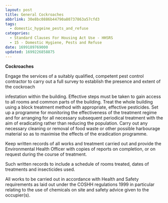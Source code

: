 ```yaml
---
layout: post
title: General Cockroaches
abbrlink: 30e8bc0886b44790a80737863a57cfd3
tags:
  - domestic_hygeine_pests_and_refuse
categories:
  - Standard Clauses For Housing Act Use - HHSRS
  - 15 - Domestic Hygiene, Pests and Refuse
date: 1699189769000
updated: 1699226858875
---
```


**Cockroaches**

Engage the services of a suitably qualified, competent pest control contractor to carry out a full survey to establish the presence and extent of the cockroach

infestation within the building. Effective steps must be taken to gain access to all rooms and common parts of the building. Treat the whole building using a block treatment method with appropriate, effective pesticides. Set up a programme for monitoring the effectiveness of the treatment regime and for arranging for all necessary subsequent periodical treatment with the aim of eradicating rather than reducing the population. Carry out any necessary cleaning or removal of food waste or other possible harbourage material so as to maximise the effects of the eradication programme.

Keep written records of all works and treatment carried out and provide the Environmental Health Officer with copies of reports on completion, or on request during the course of treatment.

Such written records to include a schedule of rooms treated, dates of treatments and insecticides used.

All works to be carried out in accordance with Health and Safety requirements as laid out under the COSHH regulations 1999 in particular relating to the use of chemicals on site and safety advice given to the occupier(s).
